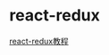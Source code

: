 <!--
 * @Author: tangdaoyong
 * @Date: 2021-06-01 16:45:25
 * @LastEditors: tangdaoyong
 * @LastEditTime: 2021-06-01 16:46:09
 * @Description: react-redux
-->
# react-redux

[react-redux教程](https://www.redux.org.cn/docs/react-redux/)